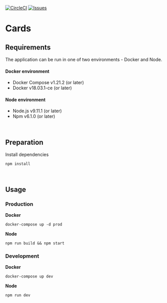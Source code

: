 [![CircleCI](https://img.shields.io/circleci/project/github/andyrichardson/cards.svg)](https://circleci.com/gh/andyrichardson/cards/)
[![Issues](https://img.shields.io/github/issues/andyrichardson/cards.svg)](https://circleci.com/gh/andyrichardson/cards/)

# Cards

## Requirements

The application can be run in one of two environments - Docker and Node.

#### Docker environment

* Docker Compose v1.21.2 (or later)
* Docker v18.03.1-ce (or later)

#### Node environment

* Node.js v9.11.1 (or later)
* Npm v6.1.0 (or later)

<br>

## Preparation

Install dependencies

    npm install

<br>

## Usage

### Production

**Docker**

    docker-compose up -d prod

**Node**

    npm run build && npm start

### Development

**Docker**

    docker-compose up dev

**Node**

    npm run dev
